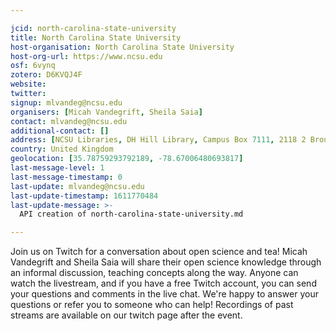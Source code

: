 ```yaml
---

jcid: north-carolina-state-university
title: North Carolina State University
host-organisation: North Carolina State University
host-org-url: https://www.ncsu.edu
osf: 6vynq
zotero: D6KVQJ4F
website: 
twitter: 
signup: mlvandeg@ncsu.edu
organisers: [Micah Vandegrift, Sheila Saia]
contact: mlvandeg@ncsu.edu
additional-contact: []
address: [NCSU Libraries, DH Hill Library, Campus Box 7111, 2118 2 Broughton Dr. Raleigh, NC 27695]
country: United Kingdom
geolocation: [35.78759293792189, -78.67006480693817]
last-message-level: 1
last-message-timestamp: 0
last-update: mlvandeg@ncsu.edu
last-update-timestamp: 1611770484
last-update-message: >-
  API creation of north-carolina-state-university.md

---
```


Join us on Twitch for a conversation about open science and tea! Micah Vandegrift and Sheila Saia will share their open science knowledge through an informal discussion, teaching concepts along the way. Anyone can watch the livestream, and if you have a free Twitch account, you can send your questions and comments in the live chat. We're happy to answer your questions or refer you to someone who can help! Recordings of past streams are available on our twitch page after the event.
